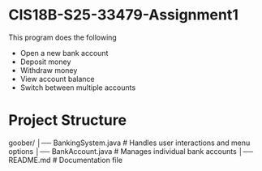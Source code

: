 # CIS18B-S25-33479-Assignment1

This program does the following

* Open a new bank account
* Deposit money
* Withdraw money
* View account balance
* Switch between multiple accounts

# Project Structure

goober/
│── BankingSystem.java  # Handles user interactions and menu options
│── BankAccount.java    # Manages individual bank accounts
│── README.md           # Documentation file


